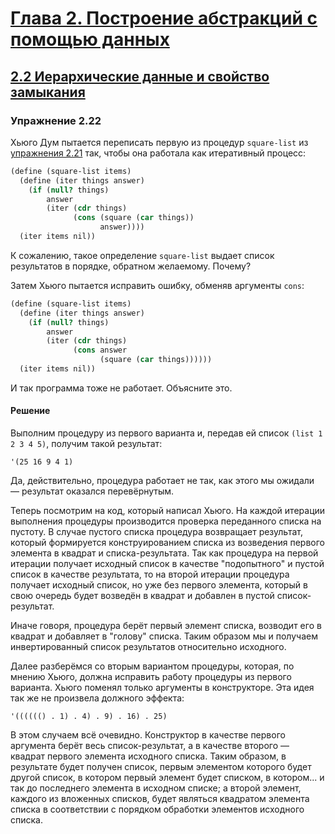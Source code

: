 # [Глава 2. Построение абстракций с помощью данных](index.md#Глава-2-Построение-абстракций-с-помощью-данных)
## [2.2 Иерархические данные и свойство замыкания](index.md#22-Иерархические-данные-и-свойство-замыкания)

### Упражнение 2.22
Хьюго Дум пытается переписать первую из процедур `square-list` из
[упражнения 2.21](exercise_2_21.md#Упражнение-221) так, чтобы она работала как
итеративный процесс:

```scheme
(define (square-list items)
  (define (iter things answer)
    (if (null? things)
        answer
        (iter (cdr things)
              (cons (square (car things))
                    answer))))
  (iter items nil))
```

К сожалению, такое определение `square-list` выдает список результатов в порядке,
обратном желаемому. Почему?

Затем Хьюго пытается исправить ошибку, обменяв аргументы `cons`:

```scheme
(define (square-list items)
  (define (iter things answer)
    (if (null? things)
        answer
        (iter (cdr things)
              (cons answer
                    (square (car things))))))
  (iter items nil))
```

И так программа тоже не работает. Объясните это.

#### Решение
Выполним процедуру из первого варианта и, передав ей список `(list 1 2 3 4 5)`,
получим такой результат:

```racket
'(25 16 9 4 1)
```
Да, действительно, процедура работает не так, как этого мы ожидали &mdash;
результат оказался перевёрнутым.

Теперь посмотрим на код, который написал Хьюго. На каждой итерации выполнения
процедуры производится проверка переданного списка на пустоту. В случае пустого
списка процедура возвращает результат, который формируется конструированием
списка из возведения первого элемента в квадрат и списка-результата. Так как
процедура на первой итерации получает исходный список в качестве "подопытного" и
пустой список в качестве результата, то на второй итерации процедура получает
исходный список, но уже без первого элемента, который в свою очередь будет
возведён в квадрат и добавлен в пустой список-результат.

Иначе говоря, процедура берёт первый элемент списка, возводит его в квадрат и
добавляет в "голову" списка. Таким образом мы и получаем инвертированный список
результатов относительно исходного.

Далее разберёмся со вторым вариантом процедуры, которая, по мнению Хьюго, должна
исправить работу процедуры из первого варианта. Хьюго поменял только аргументы в
конструкторе. Эта идея так же не произвела должного эффекта:

```racket
'(((((() . 1) . 4) . 9) . 16) . 25)
```

В этом случаем всё очевидно. Конструктор в качестве первого аргумента берёт
весь список-результат, а в качестве второго &mdash; квадрат первого элемента
исходного списка. Таким образом, в результате будет получен список, первым
элементом которого будет другой список, в котором первый элемент будет списком,
в котором... и так до последнего элемента в исходном списке; а второй элемент,
каждого из вложенных списков, будет являться квадратом элемента списка в
соответствии с порядком обработки элементов исходного списка.
